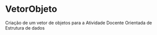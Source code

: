 # VetorObjeto
Criação de um vetor de objetos para a Atividade Docente Orientada de Estrutura de dados
